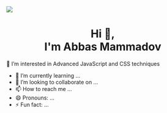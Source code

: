 <img src="[https://miro.medium.com/v2/resize:fit:1192/1*jXusXvCfxECPU_Jh9S_E3w.jpeg](https://topdev.vn/blog/wp-content/uploads/2023/02/front-end.png)">
<h1 align="center">Hi 👋,<br>
I'm Abbas Mammadov
</h1>

👀 I’m interested in Advanced JavaScript and CSS techniques
- 🌱 I’m currently learning ...
- 💞️ I’m looking to collaborate on ...
- 📫 How to reach me ...
- 😄 Pronouns: ...
- ⚡ Fun fact: ...

<!---
AbbasMemmedov/AbbasMemmedov is a ✨ special ✨ repository because its `README.md` (this file) appears on your GitHub profile.
You can click the Preview link to take a look at your changes.
--->
